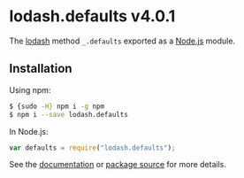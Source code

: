 # lodash.defaults v4.0.1

The [lodash](https://lodash.com/) method `_.defaults` exported as a [Node.js](https://nodejs.org/) module.

## Installation

Using npm:

```bash
$ {sudo -H} npm i -g npm
$ npm i --save lodash.defaults
```

In Node.js:

```js
var defaults = require("lodash.defaults");
```

See the [documentation](https://lodash.com/docs#defaults) or [package source](https://github.com/lodash/lodash/blob/4.0.1-npm-packages/lodash.defaults) for more details.
